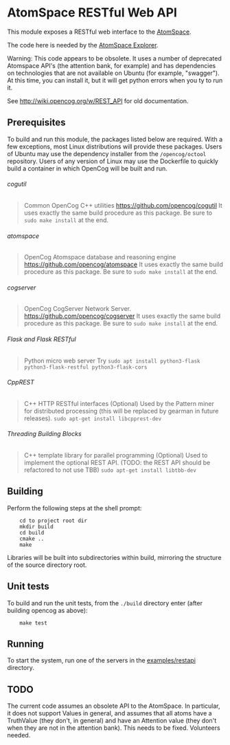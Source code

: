 AtomSpace RESTful Web API
=========================

This module exposes a RESTful web interface to the
[AtomSpace](https://github.com/opencog/atomspace).

The code here is needed by the
[AtomSpace Explorer](https://github.com/opencog/atomspace-explorer).

Warning: This code appears to be obsolete. It uses a number of
deprecated Atomspace API's (the attention bank, for example) and
has dependencies on technologies that are not available on Ubuntu
(for example, "swagger"). At this time, you can install it, but it
will get python errors when you ty to run it.

See http://wiki.opencog.org/w/REST_API for old documentation.

Prerequisites
-------------
To build and run this module, the packages listed below are required.
With a few exceptions, most Linux distributions will provide these
packages. Users of Ubuntu may use the dependency installer from the
`/opencog/octool` repository.  Users of any version of Linux may
use the Dockerfile to quickly build a container in which OpenCog will
be built and run.

###### cogutil
> Common OpenCog C++ utilities
> https://github.com/opencog/cogutil
> It uses exactly the same build procedure as this package. Be sure
  to `sudo make install` at the end.

###### atomspace
> OpenCog Atomspace database and reasoning engine
> https://github.com/opencog/atomspace
> It uses exactly the same build procedure as this package. Be sure
  to `sudo make install` at the end.

###### cogserver
> OpenCog CogServer Network Server.
> https://github.com/opencog/cogserver
> It uses exactly the same build procedure as this package. Be sure
  to `sudo make install` at the end.

###### Flask and Flask RESTful
> Python micro web server
> Try `sudo apt install python3-flask python3-flask-restful python3-flask-cors`

###### CppREST
> C++ HTTP RESTful interfaces
> (Optional) Used by the Pattern miner for distributed processing
  (this will be replaced by gearman in future releases).
> `sudo apt-get install libcpprest-dev`

###### Threading Building Blocks
> C++ template library for parallel programming
> (Optional) Used to implement the optional REST API. (TODO: the
  REST API should be refactored to not use TBB)
> `sudo apt-get install libtbb-dev`

Building
--------
Perform the following steps at the shell prompt:
```
    cd to project root dir
    mkdir build
    cd build
    cmake ..
    make
```
Libraries will be built into subdirectories within build, mirroring
the structure of the source directory root.

Unit tests
----------
To build and run the unit tests, from the `./build` directory enter
(after building opencog as above):
```
    make test
```

Running
-------
To start the system, run one of the servers in the
[examples/restapi](examples/restapi) directory.

TODO
----
The current code assumes an obsolete API to the AtomSpace.  In particular,
it does not support Values in general, and assumes that all atoms have
a TruthValue (they don't, in general) and have an Attention value
(they don't when they are not in the attention bank).  This needs to be
fixed. Volunteers needed.

